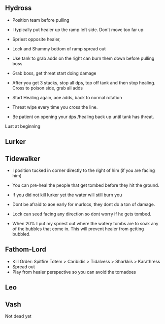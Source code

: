 ## Hydross
- Position team before pulling
- I typically put healer up the ramp left side. Don't move too far up
- Spriest opposite healer, 
- Lock and Shammy bottom of ramp spread out

- Use tank to grab adds on the right can burn them down before pulling boss
- Grab boss, get threat start doing damage

- After you get 3 stacks, stop all dps, top off tank and then stop healing. Cross to poison side, grab all adds 
- Start Healing again, aoe adds, back to normal rotation

- Threat wipe every time you cross the line. 

- Be patient on opening your dps /healing back up until tank has threat.

Lust at beginning

## Lurker


## Tidewalker
- I position tucked in corner directly to the right of him (if you are facing him)

- You can pre-heal the people that get tombed before they hit the ground.
- If you did not kill lurker yet the water will still burn you

- Dont be afraid to aoe early for murlocs, they dont do a ton of damage. 
- Lock can seed facing any direction so dont worry if he gets tombed.

- When 20% I put my spriest out where the watery tombs are to soak any of the bubbles that come in. This will prevent healer from getting bubbled.

## Fathom-Lord

- Kill Order: Spitfire Totem > Caribidis > Tidalvess > Sharkkis > Karathress
- Spread out 
- Play from healer perspective so you can avoid the tornadoes


## Leo


## Vash

Not dead yet